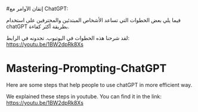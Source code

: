 #إتقان الآوامر مع ChatGPT:

فيما يلي بعض الخطوات التي تساعد الأشخاص المبتدئين والمحترفين على استخدام chatGPT بطريقة أكثر كفاءة.

لقد شرحنا هذه الخطوات في اليوتيوب. تجدونه في الرابط: https://youtu.be/1BW2dpRk8Xs

# Mastering-Prompting-ChatGPT
Here are some steps that help people to use chatGPT in more efficient way.

We explained these steps in youtube. You can find it in the link: https://youtu.be/1BW2dpRk8Xs

